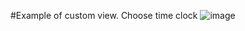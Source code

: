 #Example of custom view. Choose time clock
![image](https://github.com/dagenator/CustomViewChooseTime/assets/37955869/2cb6eb05-ce01-4d64-9f34-402d3b41f1ef)

